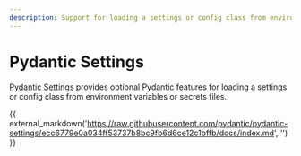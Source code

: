 ```yaml
---
description: Support for loading a settings or config class from environment variables or secrets files.
---
```


# Pydantic Settings

[Pydantic Settings](https://github.com/pydantic/pydantic-settings) provides optional Pydantic features for loading a settings or config class from environment variables or secrets files.

<!-- {{ external_markdown('https://raw.githubusercontent.com/pydantic/pydantic-settings/main/docs/index.md', '') }} -->
{{ external_markdown('https://raw.githubusercontent.com/pydantic/pydantic-settings/ecc6779e0a034ff53737b8bc9fb6d6ce12c1bffb/docs/index.md', '') }}
